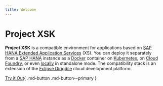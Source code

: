 ```yaml
---
title: Welcome
---
```


Project XSK
===

**Project XSK** is a compatible environment for applications based on [SAP HANA Extended Application Services](https://help.sap.com/viewer/52715f71adba4aaeb480d946c742d1f6/2.0.03/en-US/a6c0749255d84a81a154a7fc87dd33ce.html) (XS). You can deploy it separately from a [SAP HANA](https://www.sap.com/products/hana.html?btp=991d50bf-fa15-4979-ac4b-b280b0eb951f) instance as a [Docker](https://www.docker.com/) container on [Kubernetes](https://kubernetes.io/), on [Cloud Foundry](https://www.xsk.io/setup/cloud-foundry/), or even [locally](https://www.xsk.io/setup/) in standalone mode. The compatibility stack is an extension of the [Eclipse Dirigible](https://github.com/eclipse/dirigible) cloud development platform.

[Try it Out](https://xsk-trial.kneo.promart.shoot.canary.k8s-hana.ondemand.com/){ .md-button .md-button--primary }
